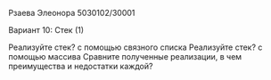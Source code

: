 Рзаева Элеонора 5030102/30001

Вариант 10: Стек (1)

Реализуйте стек? с помощью связного списка
Реализуйте стек? с помощью массива
Сравните полученные реализации, в чем преимущества и недостатки каждой?
